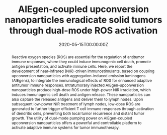 ---
title: 'AIEgen-coupled upconversion nanoparticles eradicate solid tumors through dual-mode ROS activation'

# Authors
# If you created a profile for a user (e.g. the default `admin` user), write the username (folder name) here
# and it will be replaced with their full name and linked to their profile.
authors:
  - Duo Mao
  - Fang Hu
  - Zhigao Yi
  - Kenry
  - Shidang Xu
  - Shuangqian Yan
  - Zichao Luo
  - Wenbo Wu
  - Zhihong Wang
  - Deling Kong
  - Xiaogang Liu*
  - Bin Liu*

# Author notes (optional)
author_notes:
  - 'Equal contribution'
  - 'Equal contribution'
  - 'Equal contribution'
  - 'Equal contribution'
  - 'Equal contribution'
  - 'Equal contribution'
  - 'Equal contribution'
  - 'Equal contribution'
  - 'Equal contribution'
  - 'Equal contribution'
  - 'Corresponding author'
  - 'Corresponding author'

date: '2020-05-15T00:00:00Z'
doi: '10.1126/sciadv.abb2712'

# Schedule page publish date (NOT publication's date).
publishDate: '2020-06-26T00:00:00Z'

# Publication type.
# Accepts a single type but formatted as a YAML list (for Hugo requirements).
# Enter a publication type from the CSL standard.
publication_types: ['article-journal']

# Publication name and optional abbreviated publication name.
publication: In *Science Advances*
publication_short: In *Sci. Adv.*

abstract: Reactive oxygen species (ROS) are essential for the regulation of antitumor immune responses, where they could induce immunogenic cell death, promote antigen presentation, and activate immune cells. Here, we report the development of near-infrared (NIR)-driven immunostimulants, based on coupling upconversion nanoparticles with aggregation-induced emission luminogens (AIEgens), to integrate the immunological effects of ROS for enhanced adaptive antitumor immune responses. Intratumorally injected AIEgen-upconversion nanoparticles produce high-dose ROS under high-power NIR irradiation, which induces immunogenic cell death and antigen release. These nanoparticles can also capture the released antigens and deliver them to lymph nodes. Upon subsequent low-power NIR treatment of lymph nodes, low-dose ROS are generated to further trigger efficient T cell immune responses through activation of dendritic cells, preventing both local tumor recurrence and distant tumor growth. The utility of dual-mode pumping power on AIEgen-coupled upconversion nanoparticles offers a powerful and controllable platform to activate adaptive immune systems for tumor immunotherapy.

# Summary. An optional shortened abstract.
summary: Reactive oxygen species (ROS) are essential for the regulation of antitumor immune responses, where they could induce immunogenic cell death, promote antigen presentation, and activate immune cells. Here, we report the development of near-infrared (NIR)-driven immunostimulants, based on coupling upconversion nanoparticles with aggregation-induced emission luminogens (AIEgens), to integrate the immunological effects of ROS for enhanced adaptive antitumor immune responses. Intratumorally injected AIEgen-upconversion nanoparticles produce high-dose ROS under high-power NIR irradiation, which induces immunogenic cell death and antigen release. These nanoparticles can also capture the released antigens and deliver them to lymph nodes. Upon subsequent low-power NIR treatment of lymph nodes, low-dose ROS are generated to further trigger efficient T cell immune responses through activation of dendritic cells, preventing both local tumor recurrence and distant tumor growth. The utility of dual-mode pumping power on AIEgen-coupled upconversion nanoparticles offers a powerful and controllable platform to activate adaptive immune systems for tumor immunotherapy.
tags: []

# Display this page in the Featured widget?
featured: true

# Custom links (uncomment lines below)
# links:
# - name: Custom Link
#   url: http://example.org

url_pdf: 'https://www.science.org/doi/epdf/10.1126/sciadv.abb2712'
url_code: ''
url_dataset: ''
url_poster: ''
url_project: ''
url_slides: ''
url_source: ''
url_video: ''

# Featured image
# To use, add an image named `featured.jpg/png` to your page's folder.
image:
  caption: 'Image credit: [**Unsplash**](https://unsplash.com/photos/pLCdAaMFLTE)'
  focal_point: ''
  preview_only: false
---